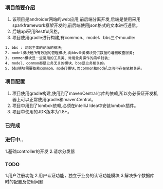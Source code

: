 ### 项目简要介绍
1. 该项目是androider网站的web应用,前后端分离开发,后端是使用采用sparkframework框架开发的,前后端使用json格式的文本进行通信。
2. 后端api采用Restful风格。
3. 项目使用gradle进行构建,有common、model、bbs三个moudle:

``` 
1. bbs : 网站主体的论坛的模块;
2. model模块是所有数据的管理模块,向bbs业务模块提供数据的增删改查服务;
3. common模块是一些常用的工具类、常用业务操作的简单封装;
4. model、common都是业务无关的模块、bbs是业务相关的。
5. bbs模块需要依赖common、model模块,而common和model之间不存在依赖关系。
```


### 项目配置
1. 项目使用gradle构建,使用到了mavenCentral仓库的依赖,所以务必保证开发机器上可以正常使用gradle和mavenCentral。
2. 项目中用到了lombok依赖,必须在intelliJ Idea中安装lombok插件。
3. 项目中使用的JDK版本为1.8+。

### 已完成


### 进行中..
1.基础controller的开发
2.请求分发器

### TODO
1.用户注册功能
2.用户认证功能，独立于业务的认证功能模块
3.解决多个数据库时的配置及使用问题


